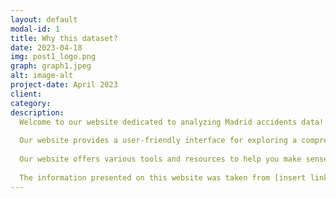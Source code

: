 ```yaml
---
layout: default
modal-id: 1
title: Why this dataset?
date: 2023-04-18
img: post1_logo.png
graph: graph1.jpeg
alt: image-alt
project-date: April 2023
client: 
category: 
description: 
  Welcome to our website dedicated to analyzing Madrid accidents data! 
  
  Our website provides a user-friendly interface for exploring a comprehensive dataset on traffic accidents that have occurred in Madrid from 2019 to 2023. By analyzing this data, you can gain insights into the causes and patterns of accidents, which can inform policy decisions and help to reduce the number of accidents in the future. 
  
  Our website offers various tools and resources to help you make sense of the data, including data visualization tools and data analysis guides. Whether you are studying or working in a field related to data analysis or simply interested in improving road safety in Madrid, our website is a valuable resource. 
  
  The information presented on this website was taken from [insert link here]. Explore the data and let us know if you have any questions or feedback!
---
```

